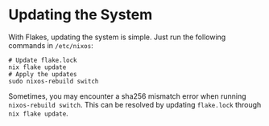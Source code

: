 # Updating the System

With Flakes, updating the system is simple. Just run the following commands in `/etc/nixos`:

```shell
# Update flake.lock
nix flake update
# Apply the updates
sudo nixos-rebuild switch
```

Sometimes, you may encounter a sha256 mismatch error when running `nixos-rebuild switch`. This can be resolved by updating `flake.lock` through `nix flake update`.
